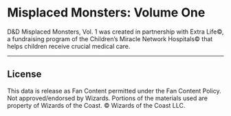 # Misplaced Monsters: Volume One

D&D Misplaced Monsters, Vol. 1 was created in partnership with Extra Life©, a fundraising program of the Children’s Miracle Network Hospitals© that helps children receive crucial medical care.

---

## License

This data is release as Fan Content permitted under the Fan Content Policy. Not approved/endorsed by Wizards. Portions of the materials used are property of Wizards of the Coast. © Wizards of the Coast LLC.
